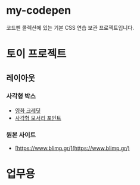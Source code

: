 # my-codepen
코드펜 콜렉션에 있는 기본 CSS 연습 보관 프로젝트입니다.

# 토이 프로젝트
## 레이아웃
### 사각형 박스
- [영화 크레딧](/toy/movie-credit.html)
- [사각형 모서리 포인트](/toy/pointed-corner-box.html)
  
### 원본 사이트
- [https://www.blimp.gr/](https://www.blimp.gr/)

# 업무용 
